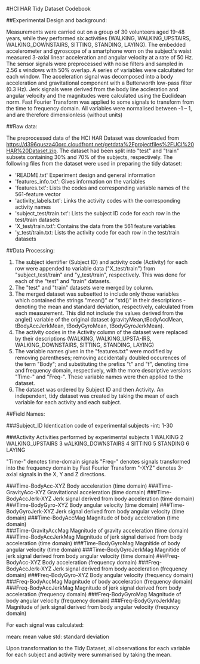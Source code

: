 #HCI HAR Tidy Dataset Codebook

##Experimental Design and background:


Measurements were carried out on a group of 30 volunteers aged 19-48 years, while they performed six activities (WALKING, WALKING_UPSTAIRS, WALKING_DOWNSTAIRS, SITTING, STANDING, LAYING). The embedded accelerometer and gyroscope of a smartphone worn on the subject's waist measured 3-axial linear acceleration and angular velocity at a rate of 50 Hz. The sensor signals were preprocessed with noise filters and sampled in 2.56 s windows with 50% overlap. A series of variables were calcultated for each window. The acceleration signal was decomposed into a body acceleration and gravitational component with a Butterworth low-pass filter (0.3 Hz). Jerk signals were derived from the body line accleration and angular velocity and the magnitudes were calculated using the Euclidean norm. Fast Fourier Transform was applied to some signals to transform from the time to frequency domain. All variables were normalised between -1 – 1, and are therefore dimensionless (without units)   

##Raw data:

The preprocessed data of the HCI HAR Dataset was downloaded from https://d396qusza40orc.cloudfront.net/getdata%2Fprojectfiles%2FUCI%20HAR%20Dataset.zip. The dataset had been split into "test" and "train" subsets containing 30% and 70% of the subjects, respectively. The following files from the dataset were used in preparing the tidy dataset:

- 'README.txt'                          Experiment design and general information
- 'features_info.txt':                  Gives information on the variables 
- 'features.txt':                       Lists the codes and corresponding variable names of the 561-feature vector
- 'activity_labels.txt':                Links the activity codes with the corresponding activity names
- 'subject_test/train.txt':             Lists the subject ID code for each row in the test/train datasets    
- 'X_test/train.txt':                   Contains the data from the 561 feature variables 
- 'y_test/train.txt:                    Lists the activity code for each row in the test/train datasets

##Data Processing:

1. The subject identifier (Subject ID) and activity code (Activity) for each row were appended to variable data ("X_test/train") from  "subject_test/train" and "y_test/train", respectively. This was done for each of the "test" and "train" datasets.
2. The "test" and "train" datasets were merged by column.
3. The merged dataset was subsetted to include only those variables which contained the strings "mean()" or "std()" in their descriptions - denoting the mean and standard deviation, respectively, calculated from each measurement. This did not include the values derived from the angle() variable of the original dataset (gravityMean,tBodyAccMean, tBodyAccJerkMean, tBodyGyroMean, tBodyGyroJerkMean).
4. The activity codes in the Activity column of the dataset were replaced by their descriptions (WALKING, WALKING_UPSTA-IRS, WALKING_DOWNSTAIRS, SITTING, STANDING, LAYING)
5. The variable names given in the "features.txt" were modified by removing parentheses; removing accidentally doubled occurences of the term "Body"; and substituting the prefixs "t" and "f", denoting time and frequency domain, 
respectively, with the more descriptive versions "Time-" and "Freq-". These variable names were then applied to the dataset.
6. The dataset was ordered by Subject ID and then Activity. An independent, tidy dataset was created by taking the mean of each variable for each activity and each subject.    

##Field Names:

###Subject_ID    Identication code of experimental subjects
-int: 1-30 

###Activity      Activities performed by experimental subjects
        1 WALKING
        2 WALKING_UPSTAIRS
        3 wALKING_DOWNSTAIRS
        4 SITTING
        5 STANDING
        6 LAYING

"Time-" denotes time-domain signals
"Freq-" denotes signals transformed into the frequency domain by Fast Fourier Transform
"-XYZ" denotes 3-axial signals in the X, Y and Z directions.

###Time-BodyAcc-XYZ             Body acceleration (time domain)
###Time-GravityAcc-XYZ          Gravitational acceleration (time domain)
###Time-BodyAccJerk-XYZ         Jerk signal derived from body acceleration (time domain)
###Time-BodyGyro-XYZ            Body angular velocity (time domain)
###Time-BodyGyroJerk-XYZ        Jerk signal derived from body angular velocity (time domain)
###Time-BodyAccMag              Magnitude of body acceleration (time domain)  
###Time-GravityAccMag           Magnitude of gravity acceleration (time domain)
###Time-BodyAccJerkMag          Magnitude of jerk signal derived from body acceleration (time domain)
###Time-BodyGyroMag             Magnitide of body angular velocity (time domain)
###Time-BodyGyroJerkMag         Magnitide of jerk signal derived from body angular velocity (time domain)
###Freq-BodyAcc-XYZ             Body acceleration (frequency domain)
###Freq-BodyAccJerk-XYZ         Jerk signal derived from body acceleration (frequency domain)
###Freq-BodyGyro-XYZ            Body angular velocity (frequency domain)
###Freq-BodyAccMag              Magnitude of body acceleration (frequency domain)
###Freq-BodyAccJerkMag          Magnitude of jerk signal derived from body acceleration (frequency domain)
###Freq-BodyGyroMag             Magnitude of body angular velocity (frequency domain)
###Freq-BodyGyroJerkMag         Magnitude of jerk signal derived from body angular velocity (frequncy domain)

For each signal was calculated:

mean: mean value
std: standard deviation

Upon transformation to the Tidy Dataset, all observations for each variable for each subject and activity were 
summarised by taking the mean.

